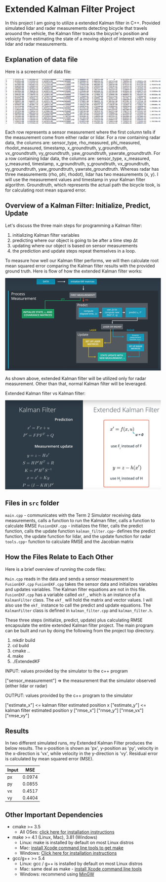 # Extended Kalman Filter Project 

In this project I am going to utilize a extended Kalman filter in C++. Provided simulated lidar and rader measurements detecting bicycle that travels arouond the vehicle, the Kalman filter tracks the bicycle's position and veloicty from estimating the state of a moving object of interest with noisy lidar and radar measurements. 

[//]: # (Image References)

[image1]: ./output_images/KalmanFilter_data.png "data"
[image2]: ./output_images/ekf_flow.jpg "flow"
[image3]: ./output_images/ekf_vs_kf.jpg "vs"

## Explanation of data file

Here is a screenshot of data file:

![alt text][image1]

Each row represents a sensor measurement where the first column tells if the measurement come from either radar or lidar.
For a row containing radar data, the columns are: sensor_type, rho_measured, phi_measured, rhodot_measured, timestamp, x_groundtruth, y_groundtruth, vx_groundtruth, vy_groundtruth, yaw_groundtruth, yawrate_groundtruth.
For a row containing lidar data, the columns are: sensor_type, x_measured, y_measured, timestamp, x_groundtruth, y_groundtruth, vx_groundtruth, vy_groundtruth, yaw_groundtruth, yawrate_groundtruth.
Whereas radar has three measurements (rho, phi, rhodot), lidar has two measurements (x, y).
I will use the measurement values and timestamp in your Kalman filter algorithm. Groundtruth, which represents the actual path the bicycle took, is for calculating root mean squared error.

## Overview of a Kalman Filter: Initialize, Predict, Update
Let's discuss the three main steps for programming a Kalman filter:

1. initializing Kalman filter variables
2. predicting where our object is going to be after a time step Δt
3. updating where our object is based on sensor measurements
4. the prediction and update steps repeat themselves in a loop.

To measure how well our Kalman filter performs, we will then calculate root mean squared error comparing the Kalman filter results with the provided ground truth.
Here is flow of how the extended Kalman filter works:

![alt text][image2]

As shown above, extended Kalman filter will be utilized only for radar measurement. Other than that, normal Kalman filter will be leveraged.

Extended Kalman filter vs Kalman filter:

![alt text][image3]

## Files in `src` folder

`main.cpp` - communicates with the Term 2 Simulator receiving data measurements, calls a function to run the Kalman filter, calls a function to calculate RMSE
`FusionEKF.cpp` - initializes the filter, calls the predict function, calls the update function
`kalman_filter.cpp`- defines the predict function, the update function for lidar, and the update function for radar
`tools.cpp`- function to calculate RMSE and the Jacobian matrix

## How the Files Relate to Each Other
Here is a brief overview of running the code files:

`Main.cpp` reads in the data and sends a sensor measurement to `FusionEKF.cpp`
`FusionEKF.cpp` takes the sensor data and initializes variables and updates variables. The Kalman filter equations are not in this file. `FusionEKF.cpp` has a variable called `ekf_`, which is an instance of a `KalmanFilter` class. The `ekf_` will hold the matrix and vector values. I will also use the `ekf_` instance to call the predict and update equations.
The `KalmanFilter` class is defined in `kalman_filter.cpp` and `kalman_filter.h`. 

These three steps (initialize, predict, update) plus calculating RMSE encapsulate the entire extended Kalman filter project.
The main program can be built and run by doing the following from the project top directory.

1. mkdir build
2. cd build
3. cmake ..
4. make
5. ./ExtendedKF

INPUT: values provided by the simulator to the c++ program

["sensor_measurement"] => the measurement that the simulator observed (either lidar or radar)

OUTPUT: values provided by the c++ program to the simulator

["estimate_x"] <= kalman filter estimated position x
["estimate_y"] <= kalman filter estimated position y
["rmse_x"]
["rmse_y"]
["rmse_vx"]
["rmse_vy"]

## Results

In two different simulated runs, my Extended Kalman Filter produces the below results. The x-position is shown as 'px', y-position as 'py', velocity in the x-direction is 'vx', while velocity in the y-direction is 'vy'. Residual error is calculated by mean squared error (MSE).

|Input |MSE   |
|---   |---   |
|px    |0.0974|
|py    |0.0855|
|vx    |0.4517|
|vy    |0.4404|

## Other Important Dependencies

* cmake >= 3.5
  * All OSes: [click here for installation instructions](https://cmake.org/install/)
* make >= 4.1 (Linux, Mac), 3.81 (Windows)
  * Linux: make is installed by default on most Linux distros
  * Mac: [install Xcode command line tools to get make](https://developer.apple.com/xcode/features/)
  * Windows: [Click here for installation instructions](http://gnuwin32.sourceforge.net/packages/make.htm)
* gcc/g++ >= 5.4
  * Linux: gcc / g++ is installed by default on most Linux distros
  * Mac: same deal as make - [install Xcode command line tools](https://developer.apple.com/xcode/features/)
  * Windows: recommend using [MinGW](http://www.mingw.org/)






